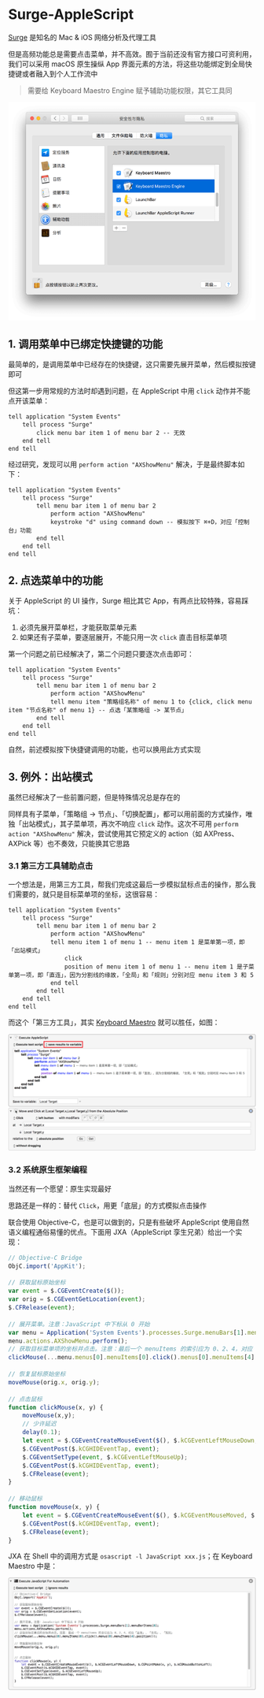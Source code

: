 # Surge-AppleScript

[Surge](https://www.nssurge.com) 是知名的 Mac & iOS 网络分析及代理工具

但是高频功能总是需要点击菜单，并不高效。囿于当前还没有官方接口可资利用，我们可以采用 macOS 原生操纵 App 界面元素的方法，将这些功能绑定到全局快捷键或者融入到个人工作流中

> 需要给 Keyboard Maestro Engine 赋予辅助功能权限，其它工具同

![辅助功能权限](https://raw.githubusercontent.com/jayqizone/Surge-AppleScript/master/images/accessibility.png)

## 1. 调用菜单中已绑定快捷键的功能

最简单的，是调用菜单中已经存在的快捷键，这只需要先展开菜单，然后模拟按键即可

但这第一步用常规的方法时却遇到问题，在 AppleScript 中用 `click` 动作并不能点开该菜单：

```applescript
tell application "System Events"
	tell process "Surge"
		click menu bar item 1 of menu bar 2 -- 无效
	end tell
end tell
```

经过研究，发现可以用 `perform action "AXShowMenu"` 解决，于是最终脚本如下：

```applescript
tell application "System Events"
	tell process "Surge"
		tell menu bar item 1 of menu bar 2
			perform action "AXShowMenu"
			keystroke "d" using command down -- 模拟按下 ⌘+D，对应「控制台」功能
		end tell
	end tell
end tell
```

## 2. 点选菜单中的功能

关于 AppleScript 的 UI 操作，Surge 相比其它 App，有两点比较特殊，容易踩坑：
1. 必须先展开菜单栏，才能获取菜单元素
2. 如果还有子菜单，要逐层展开，不能只用一次 `click` 直击目标菜单项

第一个问题之前已经解决了，第二个问题只要逐次点击即可：

```applescript
tell application "System Events"
	tell process "Surge"
		tell menu bar item 1 of menu bar 2
			perform action "AXShowMenu"
			tell menu item "策略组名称" of menu 1 to {click, click menu item "节点名称" of menu 1} -- 点选「某策略组 -> 某节点」
		end tell
	end tell
end tell
```

自然，前述模拟按下快捷键调用的功能，也可以换用此方式实现

## 3. 例外：出站模式

虽然已经解决了一些前置问题，但是特殊情况总是存在的

同样具有子菜单，「策略组 -\> 节点」、「切换配置」，都可以用前面的方式操作，唯独「出站模式」，其子菜单项，再次不响应 `click` 动作。这次不可用 `perform action "AXShowMenu"` 解决，尝试使用其它预定义的 action（如 AXPress、AXPick 等）也不奏效，只能换其它思路

### 3.1 第三方工具辅助点击

一个想法是，用第三方工具，帮我们完成这最后一步模拟鼠标点击的操作，那么我们需要的，就只是目标菜单项的坐标，这很容易：

```applescript
tell application "System Events"
	tell process "Surge"
		tell menu bar item 1 of menu bar 2
			perform action "AXShowMenu"
			tell menu item 1 of menu 1 -- menu item 1 是菜单第一项，即「出站模式」
				click
				position of menu item 1 of menu 1 -- menu item 1 是子菜单第一项，即「直连」，因为分割线的缘故，「全局」和「规则」分别对应 menu item 3 和 5
			end tell
		end tell
	end tell
end tell
```

而这个「第三方工具」，其实 [Keyboard Maestro](https://www.keyboardmaestro.com/main/) 就可以胜任，如图：

![获取菜单项坐标并点击](https://raw.githubusercontent.com/jayqizone/Surge-AppleScript/master/images/outbound.png)

### 3.2 系统原生框架编程

当然还有一个愿望：原生实现最好

思路还是一样的：替代 `Click`，用更「底层」的方式模拟点击操作

联合使用 Objective-C，也是可以做到的，只是有些破坏 AppleScript 使用自然语义编程通俗易懂的优点。下面用 JXA（AppleScript 孪生兄弟）给出一个实现：

```js
// Objective-C Bridge
ObjC.import('AppKit');

// 获取鼠标原始坐标
var event = $.CGEventCreate($());
var orig = $.CGEventGetLocation(event);
$.CFRelease(event);

// 展开菜单。注意：JavaScript 中下标从 0 开始
var menu = Application('System Events').processes.Surge.menuBars[1].menuBarItems[0];
menu.actions.AXShowMenu.perform();
// 获取目标菜单项的坐标并点击。注意：最后一个 menuItems 的索引应为 0、2、4，对应「直连」、「全局」、「规则」
clickMouse(...menu.menus[0].menuItems[0].click().menus[0].menuItems[4].position());

// 恢复鼠标原始坐标
moveMouse(orig.x, orig.y);

// 点击鼠标
function clickMouse(x, y) {
	moveMouse(x,y);
	// 少许延迟
	delay(0.1);
	let event = $.CGEventCreateMouseEvent($(), $.kCGEventLeftMouseDown, $.CGPointMake(x, y), $.kCGMouseButtonLeft);
	$.CGEventPost($.kCGHIDEventTap, event);
	$.CGEventSetType(event, $.kCGEventLeftMouseUp);
	$.CGEventPost($.kCGHIDEventTap, event);
	$.CFRelease(event);
}

// 移动鼠标
function moveMouse(x, y) {
	let event = $.CGEventCreateMouseEvent($(), $.kCGEventMouseMoved, $.CGPointMake(x, y), $.kCGMouseButtonLeft);
	$.CGEventPost($.kCGHIDEventTap, event);
	$.CFRelease(event);
}
```

JXA 在 Shell 中的调用方式是 `osascript -l JavaScript xxx.js`；在 Keyboard Maestro 中是：

![JXA 联合 ObjC 框架](https://raw.githubusercontent.com/jayqizone/Surge-AppleScript/master/images/jxa.png)

